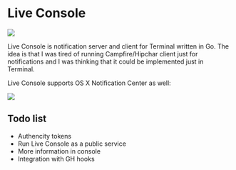 # Live Console

![](http://cl.ly/image/3E1l013F3y2P/Screen%20Shot%202014-02-24%20at%2021.36.47.png)

Live Console is notification server and client for Terminal written in Go.
The idea is that I was tired of running Campfire/Hipchar client just for notifications and I was thinking that it could be implemented just in Terminal.

Live Console supports OS X Notification Center as well:

![](http://cl.ly/image/0a050h2W211R/Screen%20Shot%202014-02-24%20at%2021.38.30.png)

## Todo list

* Authencity tokens
* Run Live Console as a public service
* More information in console
* Integration with GH hooks
